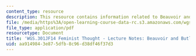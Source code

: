 ```yaml
---
content_type: resource
description: This resource contains information related to Beauvoir and Butler.
file: /media/https%3A/open-learning-course-data-rc.s3.amazonaws.com/wgs-301j-feminist-thought-fall-2014/aa9149843e875dfb8c96d38df46f37d3_MITWGS_301JF14_Sess9.pdf
file_type: application/pdf
resourcetype: Document
title: 'WGS.301JF14 Feminist Thought - Lecture Notes: Beauvoir and Butler'
uid: aa914984-3e87-5dfb-8c96-d38df46f37d3
---
```


